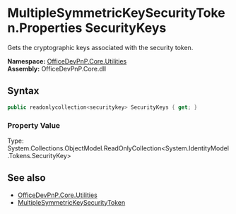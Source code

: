 # MultipleSymmetricKeySecurityToken.Properties SecurityKeys
Gets the cryptographic keys associated with the security token.  

**Namespace:** [OfficeDevPnP.Core.Utilities](OfficeDevPnP.Core.Utilities.md)  
**Assembly:** OfficeDevPnP.Core.dll  
## Syntax
```C#
public readonlycollection<securitykey> SecurityKeys { get; }
```

### Property Value
Type: System.Collections.ObjectModel.ReadOnlyCollection<System.IdentityModel.Tokens.SecurityKey>  

## See also
- [OfficeDevPnP.Core.Utilities](OfficeDevPnP.Core.Utilities.md)
- [MultipleSymmetricKeySecurityToken](OfficeDevPnP.Core.Utilities.MultipleSymmetricKeySecurityToken.md) 
